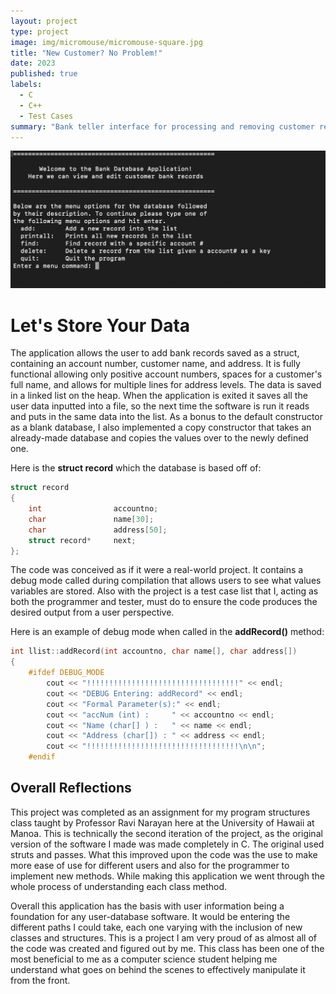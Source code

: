 ```yaml
---
layout: project
type: project
image: img/micromouse/micromouse-square.jpg
title: "New Customer? No Problem!"
date: 2023
published: true
labels:
  - C
  - C++
  - Test Cases
summary: "Bank teller interface for processing and removing customer records ."
---
```


<img class="img-fluid" src="../img/bank-record-menu.png">

# Let's Store Your Data

The application allows the user to add bank records saved as a struct, containing an account number, customer name, and address. It is fully functional allowing only positive account numbers, spaces for a customer's full name, and allows for multiple lines for address levels. The data is saved in a linked list on the heap. When the application is exited it saves all the user data inputted into a file, so the next time the software is run it reads and puts in the same data into the list. As a bonus to the default constructor as a blank database, I also implemented a copy constructor that takes an already-made database and copies the values over to the newly defined one.

Here is the **struct record** which the database is based off of: 
```cpp
struct record
{
    int                accountno;
    char               name[30];
    char               address[50];
    struct record*     next;
};
```

The code was conceived as if it were a real-world project. It contains a debug mode called during compilation that allows users to see what values variables are stored. Also with the project is a test case list that I, acting as both the programmer and tester, must do to ensure the code produces the desired output from a user perspective.

Here is an example of debug mode when called in the **addRecord()** method:
```cpp
int llist::addRecord(int accountno, char name[], char address[])
{
    #ifdef DEBUG_MODE
        cout << "!!!!!!!!!!!!!!!!!!!!!!!!!!!!!!!!!!" << endl;
        cout << "DEBUG Entering: addRecord" << endl;
        cout << "Formal Parameter(s):" << endl;
        cout << "accNum (int) :     " << accountno << endl;
        cout << "Name (char[] ) :   " << name << endl;
        cout << "Address (char[]) : " << address << endl;
        cout << "!!!!!!!!!!!!!!!!!!!!!!!!!!!!!!!!!!\n\n";
    #endif
```

## Overall Reflections

This project was completed as an assignment for my program structures class taught by Professor Ravi Narayan here at the University of Hawaii at Manoa. This is technically the second iteration of the project, as the original version of the software I made was made completely in C. The original used struts and passes. What this improved upon the code was the use to make more ease of use for different users and also for the programmer to implement new methods. While making this application we went through the whole process of understanding each class method.

Overall this application has the basis with user information being a foundation for any user-database software. It would be entering the different paths I could take, each one varying with the inclusion of new classes and structures. This is a project I am very proud of as almost all of the code was created and figured out by me. This class has been one of the most beneficial to me as a computer science student helping me understand what goes on behind the scenes to effectively manipulate it from the front.
